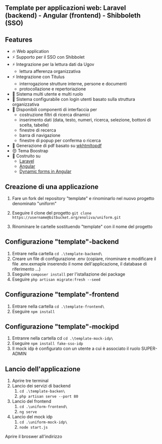 Template per applicazioni web: Laravel (backend) - Angular (frontend) - Shibboleth (SSO)
-------------------------------

## Features

- 🔥 Web application 
- ⚡️ Supporto per il SSO con Shibbolet
- ⚡️ Integrazione per la lettura dati da Ugov
    - lettura afferenza organizzativa
- ⚡️ Integrazione con Titulus
    - interrogazione strutture interne, persone e documenti
    - protocollazione e repertoriazione
- 📝 Sistema multi utente e multi ruolo
- 📝 Sistema configurabile con login utenti basato sulla struttura organizzativa 
- 📝 Disponibili componenti di interfaccia per
    - costruzione filtri di ricerca dinamici
    - inserimento dati (data, testo, numeri, ricerca, selezione, bottoni di scelta, tabelle)
    - finestre di recerca
    - barra di navigazione
    - finestre di popup per conferma o ricerca
- 📝 Generazione di pdf basato su [wkhtmltopdf](https://github.com/barryvdh/laravel-snappy)
- 😍 Tema Boostrap 
- 💪 Costruito su 
    - [Laravel](https://laravel.com/) 
    - [Angular](https://angular.io/)
    - [Dynamic forms in Angular](https://formly.dev/)


## Creazione di una applicazione

1) Fare un fork del repository "template" e rinominarlo nel nuovo progetto denominato "uniform"

2) Eseguire il clone del progetto `git clone https://username@bitbucket.org/enoliva/uniform.git`

3) Rinominare le cartelle sostituendo "template" con il nome del progetto

## Configurazione "template"-backend

1) Entrare nella cartella `cd .\template-backend\`
2) Creare un file di configurazione .env (copiare, rinominare e modificare il file .env.exmaple inserendo il nome dell'applicazione, 
il database di riferimento ...)
3) Eseguire `composer install` per l'istallazione dei package
4) Eseguire `php artisan migrate:fresh --seed` 

## Configurazione "template"-frontend

1) Entrare nella cartella `cd .\template-frontend\`
2) Eseguire `npm install`
   
## Configurazione "template"-mockipd

1) Entranre nella cartella cd `cd .\template-mock-idp\`
2) Eseguire  `npm install fake-sso-idp`
3) Il mock idp è configurato con un utente a cui è associato il ruolo SUPER-ADMIN

## Lancio dell'applicazione

1) Aprire tre terminal
2) Lancio dei servizi di backend 
   1) `cd .\template-backen\`
   2) `php artisan serve --port 80`
3) Lancio del frontend
   1) `cd .\uniform-frontend\`
   2) `ng serve`
4) Lancio del mock idp
   1) `cd .\uniform-mock-idp\`
   2) `node start.js`

Aprire il broswer all'indirizzo


